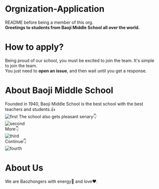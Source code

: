 # Orgnization-Application
README before being a member of this org.  
**Greetings to students from Baoji Middle School all over the world.**  

# How to apply?
Being proud of our school, you must be excited to join the team. It's simple to join the team.  
You just need to **open an issue**, and then wait until you get a response.  

# About Baoji Middle School
Founded in 1940, Baoji Middle School is the best school with the best teachers and students.👍  
![first](https://cdn-portal-img.30edu.com.cn/5a8e8097-182d-44d1-bac6-6e01dd84b6fe/20181025/FhzBmc5S5Y-ktp3Ok381hlnKvyI-.jpg)
The school also gets pleasant senary👇  
![second](https://cdn-portal-img.30edu.com.cn/5a8e8097-182d-44d1-bac6-6e01dd84b6fe/20181025/FiNfzrn6jRvrjV-YQbR4ikHkuT40.JPG)  
More👇  
![third](https://cdn-portal-img.30edu.com.cn/5a8e8097-182d-44d1-bac6-6e01dd84b6fe/20181025/FvlNmzXlKBqaFbebFygZloiyXNKy.jpg)  
Continue👇  
![fourth](https://cdn-portal-img.30edu.com.cn/5a8e8097-182d-44d1-bac6-6e01dd84b6fe/20181025/FucKWmAQZpT29nAF3Bb86vbJpmd0.JPG)  

# About Us
We are Baozhongers with energy💪 and love❤.
